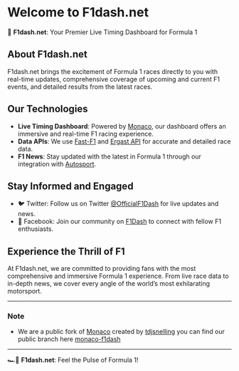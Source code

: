 # Welcome to F1dash.net

🏁 **F1dash.net**: Your Premier Live Timing Dashboard for Formula 1

## About F1dash.net

F1dash.net brings the excitement of Formula 1 races directly to you with real-time updates, comprehensive coverage of upcoming and current F1 events, and detailed results from the latest races.

## Our Technologies

- **Live Timing Dashboard**: Powered by [Monaco](https://github.com/tdjsnelling/monaco), our dashboard offers an immersive and real-time F1 racing experience.
- **Data APIs**: We use [Fast-F1](https://github.com/theOehrly/Fast-F1) and [Ergast API](https://ergast.com/mrd/) for accurate and detailed race data.
- **F1 News**: Stay updated with the latest in Formula 1 through our integration with [Autosport](https://www.autosport.com/f1/news/).

## Stay Informed and Engaged

- 🐦 Twitter: Follow us on Twitter [@OfficialF1Dash](https://twitter.com/OfficialF1Dash) for live updates and news.
- 👥 Facebook: Join our community on [F1Dash](https://www.facebook.com/f1dashnet) to connect with fellow F1 enthusiasts.

## Experience the Thrill of F1

At F1dash.net, we are committed to providing fans with the most comprehensive and immersive Formula 1 experience. From live race data to in-depth news, we cover every angle of the world’s most exhilarating motorsport.

---

### Note

- We are a public fork of [Monaco](https://github.com/tdjsnelling/monaco) created by [tdjsnelling](https://github.com/tdjsnelling) you can find our public branch here [monaco-f1dash](https://github.com/F1Dash/monaco-F1Dash/tree/f1dash.net)

---

🏎️💨 **F1dash.net**: Feel the Pulse of Formula 1!
